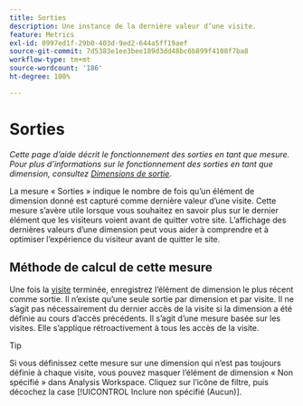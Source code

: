 ```yaml
---
title: Sorties
description: Une instance de la dernière valeur d’une visite.
feature: Metrics
exl-id: 0997ed1f-29b0-403d-9ed2-644a5ff19aef
source-git-commit: 7d5383e1ee3bee189d3dd48bc6b899f4108f7ba8
workflow-type: tm+mt
source-wordcount: '186'
ht-degree: 100%

---
```


# Sorties

*Cette page d’aide décrit le fonctionnement des sorties en tant que mesure. Pour plus d’informations sur le fonctionnement des sorties en tant que dimension, consultez [Dimensions de sortie](../dimensions/exit-dimensions.md).*

La mesure « Sorties » indique le nombre de fois qu’un élément de dimension donné est capturé comme dernière valeur d’une visite. Cette mesure s’avère utile lorsque vous souhaitez en savoir plus sur le dernier élément que les visiteurs voient avant de quitter votre site. L’affichage des dernières valeurs d’une dimension peut vous aider à comprendre et à optimiser l’expérience du visiteur avant de quitter le site.

## Méthode de calcul de cette mesure

Une fois la [visite](visits.md) terminée, enregistrez l’élément de dimension le plus récent comme sortie. Il n’existe qu’une seule sortie par dimension et par visite. Il ne s’agit pas nécessairement du dernier accès de la visite si la dimension a été définie au cours d’accès précédents. Il s’agit d’une mesure basée sur les visites. Elle s’applique rétroactivement à tous les accès de la visite.

>[!TIP]
>
>Si vous définissez cette mesure sur une dimension qui n’est pas toujours définie à chaque visite, vous pouvez masquer l’élément de dimension « Non spécifié » dans Analysis Workspace. Cliquez sur l’icône de filtre, puis décochez la case [!UICONTROL Inclure non spécifié (Aucun)].

